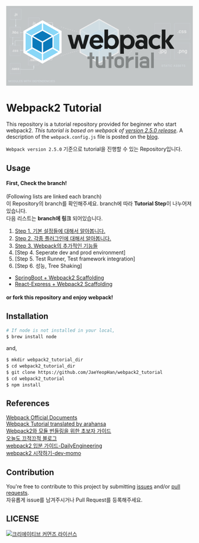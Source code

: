 ![](./images/webpack.png)
# Webpack2 Tutorial  
This repository is a tutorial repository provided for beginner who start webpack2.
_This tutorial is based on webpack of [version 2.5.0 release](https://github.com/webpack/webpack/releases)_.
A description of the `webpack.config.js` file is posted on the [blog](https://jaeyeophan.github.io/).

`Webpack version 2.5.0` 기준으로 tutorial을 진행할 수 있는 Repository입니다.

## Usage
#### First, Check the branch!
(Following lists are linked each branch)  
이 Repository의 branch를 확인해주세요. branch에 따라 **Tutorial Step**이 나누어져 있습니다.  
다음 리스트는 **branch에 링크** 되어있습니다.
1. [Step 1. 기본 설정들에 대해서 알아봅니다.](https://github.com/JaeYeopHan/webpack2_tutorial/tree/Step-1)
2. [Step 2. 각종 플러그인에 대해서 알아봅니다.](https://github.com/JaeYeopHan/webpack2_tutorial/tree/Step-2)
3. [Step 3. Webpack의 추가적인 기능들](https://github.com/JaeYeopHan/webpack2_tutorial/tree/Step-3)
4. [Step 4. Seperate dev and prod environment]
5. [Step 5. Test Runner, Test framework integration]
6. [Step 6. 성능, Tree Shaking]


* [SpringBoot + Webpack2 Scaffolding](https://github.com/JaeYeopHan/Springboot_webpack2)
* [React-Express + Webpack2 Scaffolding](https://github.com/JaeYeopHan/Express_react_scaffolding)

#### or fork this repository and enjoy webpack!

## Installation
```bash
# If node is not installed in your local,
$ brew install node 
```
and,
````bash
$ mkdir webpack2_tutorial_dir
$ cd webpack2_tutorial_dir
$ git clone https://github.com/JaeYeopHan/webpack2_tutorial
$ cd webpack2_tutorial
$ npm install
````

## References
[Webpack Official Documents](https://webpack.js.org/concepts/)  
[Webpack Tutorial translated by arahansa](https://github.com/AriaFallah/WebpackTutorial/tree/master/ko-arahansa)  
[Webpack2와 모듈 번들링을 위한 초보자 가이드](https://github.com/FEDevelopers/tech.description/wiki/Webpack2%EC%99%80-%EB%AA%A8%EB%93%88%EB%B2%88%EB%93%A4%EB%A7%81%EC%9D%84-%EC%9C%84%ED%95%9C-%EC%B4%88%EB%B3%B4%EC%9E%90-%EA%B0%80%EC%9D%B4%EB%93%9C)  
[오늘도 끄적끄적 블로그](https://perfectacle.github.io/categories/Front-end/Node-js/)  
[webpack2 입분 가이드-DailyEngineering](https://hyunseob.github.io/2017/03/21/webpack2-beginners-guide/)  
[webpack2 시작하기-dev-momo](http://dev-momo.tistory.com/entry/Webpack2-%EC%8B%9C%EC%9E%91%ED%95%98%EA%B8%B0)  

## Contribution
You're free to contribute to this project by submitting [issues](https://github.com/JaeYeopHan/webpack2_tutorial/issues) and/or [pull requests](https://github.com/JaeYeopHan/webpack2_tutorial/pulls).  
자유롭게 issue를 남겨주시거나 Pull Request를 등록해주세요.

## LICENSE
<a rel="license" href="http://creativecommons.org/licenses/by/4.0/"><img alt="크리에이티브 커먼즈 라이선스" style="border-width:0" src="https://i.creativecommons.org/l/by/4.0/88x31.png" /></a>
